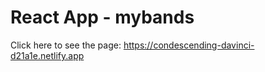# React App - mybands

Click here to see the page: https://condescending-davinci-d21a1e.netlify.app
